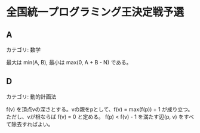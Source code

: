 # 全国統一プログラミング王決定戦予選

## A
カテゴリ: 数学

最大は min(A, B),  最小は max(0, A + B - N) である。

## D
カテゴリ: 動的計画法

f(v) を頂点vの深さとする。vの親をpとして、f(v) = max(f(p)) + 1 が成り立つ。
ただし、vが根ならば f(v) = 0 と定める。
f(p) < f(v) - 1 を満たす辺(p, v) をすべて除去すればよい。

